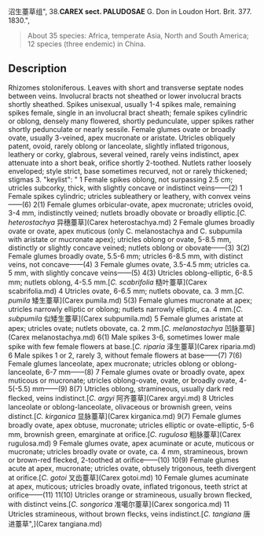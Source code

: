沼生薹草组",
38.**CAREX sect. PALUDOSAE** G. Don in Loudon Hort. Brit. 377. 1830.",

> About 35 species: Africa, temperate Asia, North and South America; 12 species (three endemic) in China.

## Description
Rhizomes stoloniferous. Leaves with short and transverse septate nodes between veins. Involucral bracts not sheathed or lower involucral bracts shortly sheathed. Spikes unisexual, usually 1-4 spikes male, remaining spikes female, single in an involucral bract sheath; female spikes cylindric or oblong, densely many flowered, shortly pedunculate, upper spikes rather shortly pedunculate or nearly sessile. Female glumes ovate or broadly ovate, usually 3-veined, apex mucronate or aristate. Utricles obliquely patent, ovoid, rarely oblong or lanceolate, slightly inflated trigonous, leathery or corky, glabrous, several veined, rarely veins indistinct, apex attenuate into a short beak, orifice shortly 2-toothed. Nutlets rather loosely enveloped; style strict, base sometimes recurved, not or rarely thickened; stigmas 3.
  "keylist": "
1 Female spikes oblong, not surpassing 2.5 cm; utricles subcorky, thick, with slightly concave or indistinct veins——(2)
1 Female spikes cylindric; utricles subleathery or leathery, with convex veins——(6)
2(1) Female glumes orbicular-ovate, apex mucronate; utricles ovoid, 3-4 mm, indistinctly veined; nutlets broadly obovate or broadly elliptic.[*C. heterostachya* 异穗薹草](Carex heterostachya.md)
2 Female glumes broadly ovate or ovate, apex muticous (only C. melanostachya and C. subpumila with aristate or mucronate apex); utricles oblong or ovate, 5-8.5 mm, distinctly or slightly concave veined; nutlets oblong or obovate——(3)
3(2) Female glumes broadly ovate, 5.5-6 mm; utricles 6-8.5 mm, with distinct veins, not concave——(4)
3 Female glumes ovate, 3.5-4.5 mm; utricles ca. 5 mm, with slightly concave veins——(5)
4(3) Utricles oblong-elliptic, 6-8.5 mm; nutlets oblong, 4-5.5 mm.[*C. scabrifolia* 糙叶薹草](Carex scabrifolia.md)
4 Utricles ovate, 6-6.5 mm; nutlets obovate, ca. 3 mm.[*C. pumila* 矮生薹草](Carex pumila.md)
5(3) Female glumes mucronate at apex; utricles narrowly elliptic or oblong; nutlets narrowly elliptic, ca. 4 mm.[*C. subpumila* 似矮生薹草](Carex subpumila.md)
5 Female glumes aristate at apex; utricles ovate; nutlets obovate, ca. 2 mm.[*C. melanostachya* 凹脉薹草](Carex melanostachya.md)
6(1) Male spikes 3-6, sometimes lower male spike with few female flowers at base.[*C. riparia* 泽生薹草](Carex riparia.md)
6 Male spikes 1 or 2, rarely 3, without female flowers at base——(7)
7(6) Female glumes lanceolate, apex mucronate; utricles oblong or oblong-lanceolate, 6-7 mm——(8)
7 Female glumes ovate or broadly ovate, apex muticous or mucronate; utricles oblong-ovate, ovate, or broadly ovate, 4-5(-5.5) mm——(9)
8(7) Utricles oblong, stramineous, usually dark red flecked, veins indistinct.[*C. argyi* 阿齐薹草](Carex argyi.md)
8 Utricles lanceolate or oblong-lanceolate, olivaceous or brownish green, veins distinct.[*C. kirganica* 显脉薹草](Carex kirganica.md)
9(7) Female glumes broadly ovate, apex obtuse, mucronate; utricles elliptic or ovate-elliptic, 5-6 mm, brownish green, emarginate at orifice.[*C. rugulosa* 粗脉薹草](Carex rugulosa.md)
9 Female glumes ovate, apex acuminate or acute, muticous or mucronate; utricles broadly ovate or ovate, ca. 4 mm, stramineous, brown or brown-red flecked, 2-toothed at orifice——(10)
10(9) Female glumes acute at apex, mucronate; utricles ovate, obtusely trigonous, teeth divergent at orifice.[*C. gotoi* 叉齿薹草](Carex gotoi.md)
10 Female glumes acuminate at apex, muticous; utricles broadly ovate, inflated trigonous, teeth strict at orifice——(11)
11(10) Utricles orange or stramineous, usually brown flecked, with distinct veins.[*C. songorica* 准噶尔薹草](Carex songorica.md)
11 Utricles stramineous, without brown flecks, veins indistinct.[*C. tangiana* 唐进薹草",](Carex tangiana.md)
